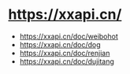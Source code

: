 

# https://xxapi.cn/

- https://xxapi.cn/doc/weibohot
- https://xxapi.cn/doc/dog
- https://xxapi.cn/doc/renjian
- https://xxapi.cn/doc/dujitang